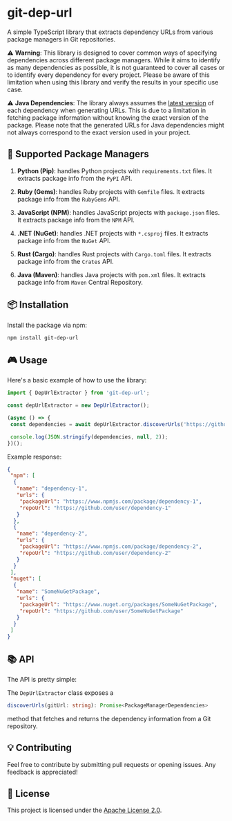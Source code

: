 # git-dep-url

A simple TypeScript library that extracts dependency URLs from various package managers in Git repositories.

:warning: **Warning**: This library is designed to cover common ways of specifying dependencies across different package managers. While it aims to identify as many dependencies as possible, it is not guaranteed to cover all cases or to identify every dependency for every project. Please be aware of this limitation when using this library and verify the results in your specific use case.

:warning: **Java Dependencies**: The library always assumes the <u>latest version</u> of each dependency when generating URLs. This is due to a limitation in fetching package information without knowing the exact version of the package. Please note that the generated URLs for Java dependencies might not always correspond to the exact version used in your project.

## 🚀 Supported Package Managers

1. **Python (Pip)**: handles Python projects with `requirements.txt` files. It extracts package info from the `PyPI` API.

2. **Ruby (Gems)**: handles Ruby projects with `Gemfile` files. It extracts package info from the `RubyGems` API.

3. **JavaScript (NPM)**: handles JavaScript projects with `package.json` files. It extracts package info from the `NPM` API.

4. **.NET (NuGet)**: handles .NET projects with `*.csproj` files. It extracts package info from the `NuGet` API.

5. **Rust (Cargo)**: handles Rust projects with `Cargo.toml` files. It extracts package info from the `Crates` API.

6. **Java (Maven)**: handles Java projects with `pom.xml` files. It extracts package info from `Maven` Central Repository.

## 📦 Installation

Install the package via npm:

```bash
npm install git-dep-url
```

## 🎮 Usage

Here's a basic example of how to use the library:

```ts
import { DepUrlExtractor } from 'git-dep-url';

const depUrlExtractor = new DepUrlExtractor();

(async () => {
 const dependencies = await depUrlExtractor.discoverUrls('https://github.com/your-project.git');

 console.log(JSON.stringify(dependencies, null, 2));
})();
```

Example response:

```json
{
 "npm": [
  {
   "name": "dependency-1",
   "urls": {
    "packageUrl": "https://www.npmjs.com/package/dependency-1",
    "repoUrl": "https://github.com/user/dependency-1"
   }
  },
  {
   "name": "dependency-2",
   "urls": {
    "packageUrl": "https://www.npmjs.com/package/dependency-2",
    "repoUrl": "https://github.com/user/dependency-2"
   }
  }
 ],
 "nuget": [
  {
   "name": "SomeNuGetPackage",
   "urls": {
    "packageUrl": "https://www.nuget.org/packages/SomeNuGetPackage",
    "repoUrl": "https://github.com/user/SomeNuGetPackage"
   }
  }
 ]
}
```

## 📚 API

The API is pretty simple:

The `DepUrlExtractor` class exposes a

```ts
discoverUrls(gitUrl: string): Promise<PackageManagerDependencies>
```

method that fetches and returns the dependency information from a Git repository.

## 💡 Contributing

Feel free to contribute by submitting pull requests or opening issues. Any feedback is appreciated!

## 📄 License

This project is licensed under the [Apache License 2.0](https://www.apache.org/licenses/LICENSE-2.0).
